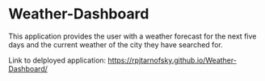 # Weather-Dashboard

This application provides the user with a weather forecast for the next five days and the current weather of the city they have searched for.

Link to delployed application:
https://rpjtarnofsky.github.io/Weather-Dashboard/
